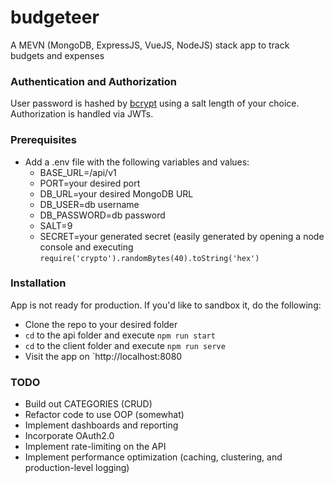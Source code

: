 # budgeteer
A MEVN (MongoDB, ExpressJS, VueJS, NodeJS) stack app to track budgets and expenses

### Authentication and Authorization
User password is hashed by [bcrypt](https://www.npmjs.com/package/bcryptjs) using a salt length of your choice. Authorization is handled via JWTs.

### Prerequisites
  - Add a .env file with the following variables and values:
    - BASE_URL=/api/v1
    - PORT=your desired port
    - DB_URL=your desired MongoDB URL
    - DB_USER=db username
    - DB_PASSWORD=db password
    - SALT=9
    - SECRET=your generated secret (easily generated by opening a node console and executing `require('crypto').randomBytes(40).toString('hex')`
    
### Installation 
App is not ready for production. If you'd like to sandbox it, do the following:
  - Clone the repo to your desired folder
  - `cd` to the api folder and execute `npm run start`
  - `cd` to the client folder and execute `npm run serve`
  - Visit the app on `http://localhost:8080
  
### TODO
  - Build out CATEGORIES (CRUD)
  - Refactor code to use OOP (somewhat)
  - Implement dashboards and reporting
  - Incorporate OAuth2.0
  - Implement rate-limiting on the API
  - Implement performance optimization (caching, clustering, and production-level logging)
